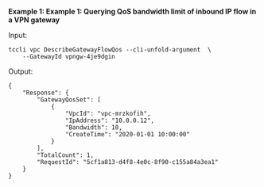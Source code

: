 **Example 1: Example 1: Querying QoS bandwidth limit of inbound IP flow in a VPN gateway**



Input: 

```
tccli vpc DescribeGatewayFlowQos --cli-unfold-argument  \
    --GatewayId vpngw-4je9dgin
```

Output: 
```
{
    "Response": {
        "GatewayQosSet": [
            {
                "VpcId": "vpc-mrzkofih",
                "IpAddress": "10.0.0.12",
                "Bandwidth": 10,
                "CreateTime": "2020-01-01 10:00:00"
            }
        ],
        "TotalCount": 1,
        "RequestId": "5cf1a813-d4f8-4e0c-8f90-c155a84a3ea1"
    }
}
```

